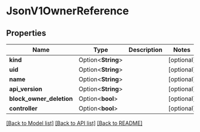# JsonV1OwnerReference

## Properties

Name | Type | Description | Notes
------------ | ------------- | ------------- | -------------
**kind** | Option<**String**> |  | [optional]
**uid** | Option<**String**> |  | [optional]
**name** | Option<**String**> |  | [optional]
**api_version** | Option<**String**> |  | [optional]
**block_owner_deletion** | Option<**bool**> |  | [optional]
**controller** | Option<**bool**> |  | [optional]

[[Back to Model list]](../README.md#documentation-for-models) [[Back to API list]](../README.md#documentation-for-api-endpoints) [[Back to README]](../README.md)


